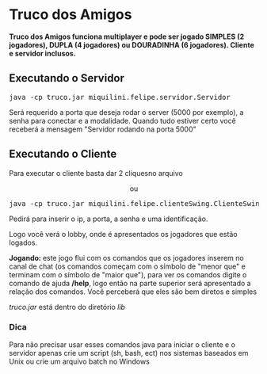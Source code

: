 Truco dos Amigos
=====
<p>
<strong><span style="1.2em">Truco dos Amigos</span> funciona multiplayer e pode ser jogado SIMPLES (2 jogadores), DUPLA (4 jogadores) ou DOURADINHA (6 jogadores). Cliente e servidor inclusos.</strong>
<p>

<h2>Executando o Servidor</h2>
<pre>java -cp truco.jar miquilini.felipe.servidor.Servidor</pre>
<p>Será requerido a porta que deseja rodar o server (5000 por exemplo),
a senha para conectar e a modalidade. Quando tudo estiver certo você receberá a mensagem "Servidor rodando na porta 5000"</p>

<h2>Executando o Cliente</h2>
<p>Para executar o cliente basta dar 2 cliquesno arquivo</p>
<p style="text-align: center;">ou</p>
<pre>java -cp truco.jar miquilini.felipe.clienteSwing.ClienteSwing</pre>
<p>Pedirá para inserir o ip, a porta, a senha e uma identificação.</p>
<p>Logo você verá o lobby, onde é apresentados os jogadores que estão
logados.</p>
<p><strong>Jogando: </strong>este jogo flui com os comandos que os 
jogadores inserem no canal de chat (os comandos começam com o símbolo
de "menor que" e terminam com o símbolo de "maior que"), para ver os 
comandos digite o comando de ajuda 
<strong>/help</strong>, logo então na parte superior será 
apresentado a relação dos comandos. Você perceberá que eles são
bem diretos e simples</p>

<p><em>truco.jar</em> está dentro do diretório <em>lib</em></p>

<h3>Dica</h3>
<p>Para não precisar usar esses comandos java para iniciar o cliente e o servidor apenas crie um script (sh, bash, ect) nos sistemas baseados em Unix ou crie um arquivo batch no Windows</p>
